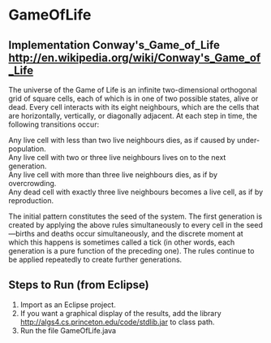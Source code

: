 GameOfLife
==========

Implementation Conway's_Game_of_Life http://en.wikipedia.org/wiki/Conway's_Game_of_Life
------------------------------------

The universe of the Game of Life is an infinite two-dimensional orthogonal grid of square cells, each of which is in one of two possible states, alive or dead. Every cell interacts with its eight neighbours, which are the cells that are horizontally, vertically, or diagonally adjacent. At each step in time, the following transitions occur:

Any live cell with less than two live neighbours dies, as if caused by under-population.  
Any live cell with two or three live neighbours lives on to the next generation.  
Any live cell with more than three live neighbours dies, as if by overcrowding.  
Any dead cell with exactly three live neighbours becomes a live cell, as if by reproduction.  

The initial pattern constitutes the seed of the system. The first generation is created by applying the above rules simultaneously to every cell in the seed—births and deaths occur simultaneously, and the discrete moment at which this happens is sometimes called a tick (in other words, each generation is a pure function of the preceding one). The rules continue to be applied repeatedly to create further generations.

Steps to Run (from Eclipse)
------------
1. Import as an Eclipse project.
2. If you want a graphical display of the results, add the library http://algs4.cs.princeton.edu/code/stdlib.jar to class path.
3. Run the file GameOfLife.java
